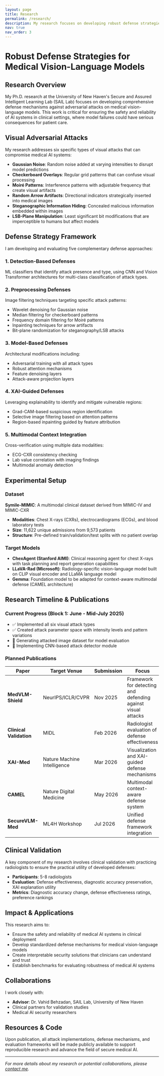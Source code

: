 ```yaml
---
layout: page
title: Research
permalink: /research/
description: My research focuses on developing robust defense strategies for medical vision-language models
nav: true
nav_order: 3
---
```


# Robust Defense Strategies for Medical Vision-Language Models

## Research Overview

My Ph.D. research at the University of New Haven's Secure and Assured Intelligent Learning Lab (SAIL Lab) focuses on developing comprehensive defense mechanisms against adversarial attacks on medical vision-language models. This work is critical for ensuring the safety and reliability of AI systems in clinical settings, where model failures could have serious consequences for patient care.

## Visual Adversarial Attacks

My research addresses six specific types of visual attacks that can compromise medical AI systems:

- **Gaussian Noise**: Random noise added at varying intensities to disrupt model predictions
- **Checkerboard Overlays**: Regular grid patterns that can confuse visual processing
- **Moiré Patterns**: Interference patterns with adjustable frequency that create visual artifacts
- **Random Arrow Artifacts**: Directional indicators strategically inserted into medical images
- **Steganographic Information Hiding**: Concealed malicious information embedded within images
- **LSB-Plane Manipulation**: Least significant bit modifications that are imperceptible to humans but affect models

## Defense Strategy Framework

I am developing and evaluating five complementary defense approaches:

### 1. Detection-Based Defenses
ML classifiers that identify attack presence and type, using CNN and Vision Transformer architectures for multi-class classification of attack types.

### 2. Preprocessing Defenses
Image filtering techniques targeting specific attack patterns:
- Wavelet denoising for Gaussian noise
- Median filtering for checkerboard patterns
- Frequency domain filtering for Moiré patterns
- Inpainting techniques for arrow artifacts
- Bit-plane randomization for steganography/LSB attacks

### 3. Model-Based Defenses
Architectural modifications including:
- Adversarial training with all attack types
- Robust attention mechanisms
- Feature denoising layers
- Attack-aware projection layers

### 4. XAI-Guided Defenses
Leveraging explainability to identify and mitigate vulnerable regions:
- Grad-CAM-based suspicious region identification
- Selective image filtering based on attention patterns
- Region-based inpainting guided by feature attribution

### 5. Multimodal Context Integration
Cross-verification using multiple data modalities:
- ECG-CXR consistency checking
- Lab value correlation with imaging findings
- Multimodal anomaly detection

## Experimental Setup

### Dataset
**Symile-MIMIC**: A multimodal clinical dataset derived from MIMIC-IV and MIMIC-CXR
- **Modalities**: Chest X-rays (CXRs), electrocardiograms (ECGs), and blood laboratory tests
- **Size**: 11,622 unique admissions from 9,573 patients
- **Structure**: Pre-defined train/validation/test splits with no patient overlap

### Target Models
- **ChexAgent (Stanford AIMI)**: Clinical reasoning agent for chest X-rays with task planning and report generation capabilities
- **LLaVA-Rad (Microsoft)**: Radiology-specific vision-language model built on CLIP visual encoder and LLaMA language model
- **Gemma**: Foundation model to be adapted for context-aware multimodal defense (CAMEL architecture)

## Research Timeline & Publications

### Current Progress (Block 1: June - Mid-July 2025)
- ✅ Implemented all six visual attack types
- ✅ Created attack parameter space with intensity levels and pattern variations
- 🔄 Generating attacked image dataset for model evaluation
- 🔄 Implementing CNN-based attack detector module

### Planned Publications

| Paper | Target Venue | Submission | Focus |
|-------|--------------|------------|-------|
| **MedVLM-Shield** | NeurIPS/ICLR/CVPR | Nov 2025 | Framework for detecting and defending against visual attacks |
| **Clinical Validation** | MIDL | Feb 2026 | Radiologist evaluation of defense effectiveness |
| **XAI-Med** | Nature Machine Intelligence | Mar 2026 | Visualization and XAI-guided defense mechanisms |
| **CAMEL** | Nature Digital Medicine | May 2026 | Multimodal context-aware defense system |
| **SecureVLM-Med** | ML4H Workshop | Jul 2026 | Unified defense framework integration |

## Clinical Validation

A key component of my research involves clinical validation with practicing radiologists to ensure the practical utility of developed defenses:

- **Participants**: 5-8 radiologists
- **Evaluation**: Defense effectiveness, diagnostic accuracy preservation, XAI explanation utility
- **Metrics**: Diagnostic accuracy change, defense effectiveness ratings, preference rankings

## Impact & Applications

This research aims to:
- Ensure the safety and reliability of medical AI systems in clinical deployment
- Develop standardized defense mechanisms for medical vision-language models
- Create interpretable security solutions that clinicians can understand and trust
- Establish benchmarks for evaluating robustness of medical AI systems

## Collaborations

I work closely with:
- **Advisor**: Dr. Vahid Behzadan, SAIL Lab, University of New Haven
- Clinical partners for validation studies
- Medical AI security researchers

## Resources & Code

Upon publication, all attack implementations, defense mechanisms, and evaluation frameworks will be made publicly available to support reproducible research and advance the field of secure medical AI.

---

*For more details about my research or potential collaborations, please [contact me](mailto:mail@bineshkumar.me).*